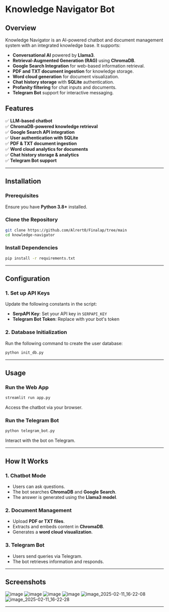 # **Knowledge Navigator Bot**

## **Overview**
Knowledge Navigator is an AI-powered chatbot and document management system with an integrated knowledge base. It supports:
- **Conversational AI** powered by **Llama3**.
- **Retrieval-Augmented Generation (RAG)** using **ChromaDB**.
- **Google Search Integration** for web-based information retrieval.
- **PDF and TXT document ingestion** for knowledge storage.
- **Word cloud generation** for document visualization.
- **Chat history storage** with **SQLite** authentication.
- **Profanity filtering** for chat inputs and documents.
- **Telegram Bot** support for interactive messaging.

## **Features**
✅ **LLM-based chatbot**  
✅ **ChromaDB-powered knowledge retrieval**  
✅ **Google Search API integration**  
✅ **User authentication with SQLite**  
✅ **PDF & TXT document ingestion**  
✅ **Word cloud analytics for documents**  
✅ **Chat history storage & analytics**  
✅ **Telegram Bot support**  

---

## **Installation**
### **Prerequisites**
Ensure you have **Python 3.8+** installed.

### **Clone the Repository**
```bash
git clone https://github.com/Alrert0/Finalap/tree/main
cd knowledge-navigator
```

### **Install Dependencies**
```bash
pip install -r requirements.txt
```

---

## **Configuration**
### **1. Set up API Keys**
Update the following constants in the script:
- **SerpAPI Key**: Set your API key in `SERPAPI_KEY`
- **Telegram Bot Token**: Replace with your bot's token

### **2. Database Initialization**
Run the following command to create the user database:
```bash
python init_db.py
```

---

## **Usage**
### **Run the Web App**
```bash
streamlit run app.py
```
Access the chatbot via your browser.

### **Run the Telegram Bot**
```bash
python telegram_bot.py
```
Interact with the bot on Telegram.

---

## **How It Works**
### **1. Chatbot Mode**
- Users can ask questions.
- The bot searches **ChromaDB** and **Google Search**.
- The answer is generated using the **Llama3 model**.

### **2. Document Management**
- Upload **PDF or TXT files**.
- Extracts and embeds content in **ChromaDB**.
- Generates a **word cloud visualization**.

### **3. Telegram Bot**
- Users send queries via Telegram.
- The bot retrieves information and responds.

---

## **Screenshots**
![image](https://github.com/user-attachments/assets/b93bee2e-a41c-4fad-88af-a5567a27825d)
![image](https://github.com/user-attachments/assets/27e00bd9-7ea9-4597-a243-5896ebb51fc0)
![image](https://github.com/user-attachments/assets/4365d81e-39da-4e1a-992d-0044155c262a)
![image](https://github.com/user-attachments/assets/cdd552f5-a577-42df-8a00-a0fb703262a0)
![image_2025-02-11_16-22-08](https://github.com/user-attachments/assets/e7fdead5-ca60-40e5-8fd8-bce513e9249a)
![image_2025-02-11_16-22-28](https://github.com/user-attachments/assets/7c85f82a-87e0-440b-ba4d-891247a64507)



---

